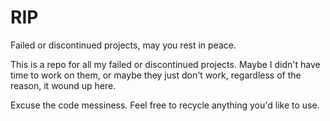 # RIP
Failed or discontinued projects, may you rest in peace.



This is a repo for all my failed or discontinued projects.
Maybe I didn't have time to work on them, or maybe they just don't work, regardless of the reason, it wound up here.

Excuse the code messiness. Feel free to recycle anything you'd like to use.
